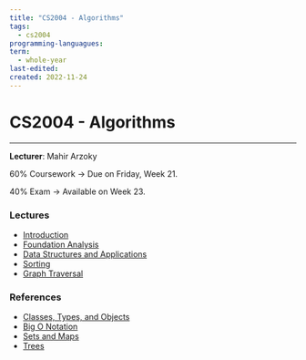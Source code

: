 ```yaml
---
title: "CS2004 - Algorithms"
tags:
  - cs2004
programming-languagues:
term:
  - whole-year
last-edited:
created: 2022-11-24
---
```

# CS2004 - Algorithms
---
**Lecturer**: Mahir Arzoky

60% Coursework -> Due on Friday, Week 21.

40% Exam -> Available on Week 23.

### Lectures
- [Introduction](notes/university/alg-intro.md)
- [Foundation Analysis](notes/university/alg-foundation-analysis.md)
- [Data Structures and Applications](notes/university/data-structures.md)
- [Sorting](notes/general/sorting.md)
- [Graph Traversal](notes/general/graphs.md)

### References
- [Classes, Types, and Objects](notes/university/classes-types-objects.md)
- [Big O Notation](notes/general/big-o-notation.md)
- [Sets and Maps](notes/general/sets-and-maps.md)
- [Trees](notes/general/trees.md)